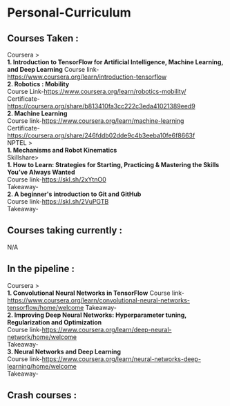 # Personal-Curriculum

## Courses Taken :   
Coursera >  
**1. Introduction to TensorFlow for Artificial Intelligence, Machine Learning, and Deep Learning**
Course link-https://www.coursera.org/learn/introduction-tensorflow  
**2. Robotics : Mobility**   
Course Link-https://www.coursera.org/learn/robotics-mobility/  
Certificate-https://coursera.org/share/b813410fa3cc222c3eda41021389eed9  
**2. Machine Learning**   
Course link-https://www.coursera.org/learn/machine-learning  
Certificate-https://coursera.org/share/246fddb02dde9c4b3eeba10fe6f8663f  
NPTEL >  
**1. Mechanisms and Robot Kinematics**  
Skillshare>  
**1. How to Learn: Strategies for Starting, Practicing & Mastering the Skills You’ve Always Wanted**  
Course link-https://skl.sh/2xYtnO0  
Takeaway-  
**2. A beginner's introduction to Git and GitHub**   
Course link-https://skl.sh/2VuPGTB  
Takeaway-  
## Courses taking currently :
N/A  
## In the pipeline :  
Coursera >  
**1. Convolutional Neural Networks in TensorFlow**
Course link-https://www.coursera.org/learn/convolutional-neural-networks-tensorflow/home/welcome 
Takeaway-  
**2. Improving Deep Neural Networks: Hyperparameter tuning, Regularization and Optimization**  
Course link-https://www.coursera.org/learn/deep-neural-network/home/welcome  
Takeaway-  
**3. Neural Networks and Deep Learning**  
Course link-https://www.coursera.org/learn/neural-networks-deep-learning/home/welcome  
Takeaway- 
## Crash courses :

